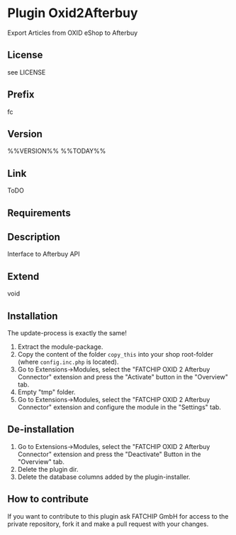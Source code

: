 # Plugin Oxid2Afterbuy
Export Articles from OXID eShop to Afterbuy

## License
see LICENSE

## Prefix
fc

## Version
%%VERSION%%
%%TODAY%%

## Link
ToDO

## Requirements


## Description
Interface to Afterbuy API

## Extend
void

## Installation
The update-process is exactly the same!

1. Extract the module-package.
2. Copy the content of the folder `copy_this` into your shop root-folder (where `config.inc.php` is located).
3. Go to Extensions->Modules, select the "FATCHIP OXID 2 Afterbuy Connector" extension and press the "Activate" button in the "Overview" tab.
4. Empty "tmp" folder.
5. Go to Extensions->Modules, select the "FATCHIP OXID 2 Afterbuy Connector" extension and configure the module in the "Settings" tab.


## De-installation
1. Go to Extensions->Modules, select the "FATCHIP OXID 2 Afterbuy Connector" extension and press the "Deactivate" Button in the "Overview" tab.
2. Delete the plugin dir.
3. Delete the database columns added by the plugin-installer.

## How to contribute
If you want to contribute to this plugin ask FATCHIP GmbH for access to the private repository, fork it and make a pull request with your changes.